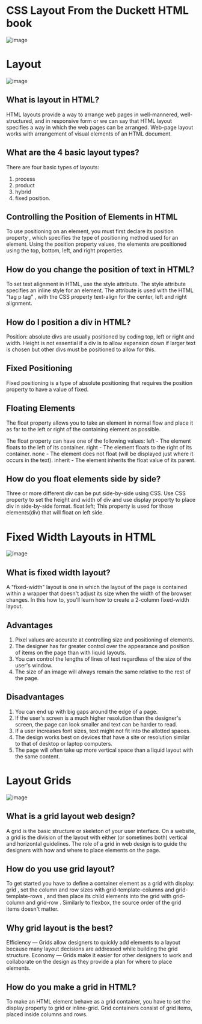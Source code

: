 # CSS Layout From the Duckett HTML book

![image](https://i.ytimg.com/vi/dnCLpJR2yKQ/maxresdefault.jpg)
# Layout
![image](https://3.bp.blogspot.com/-DaJcbXSYGHg/XBk2Sh0FEtI/AAAAAAAAAWA/7cQ1sw7rvSwXNX7Y-OWiDo7fEoGbnlrGgCLcBGAs/s1600/images%2B%252830%2529.jpeg)
## What is layout in HTML?
HTML layouts provide a way to arrange web pages in well-mannered, well-structured, and in responsive form or we can say that HTML layout specifies a way in which the web pages can be arranged. Web-page layout works with arrangement of visual elements of an HTML document.
## What are the 4 basic layout types?
There are four basic types of layouts:  
1. process
2. product
3. hybrid
4. fixed position.

## Controlling the Position of Elements in HTML
To use positioning on an element, you must first declare its position property , which specifies the type of positioning method used for an element. Using the position property values, the elements are positioned using the top, bottom, left, and right properties.

## How do you change the position of text in HTML?
To set text alignment in HTML, use the style attribute. The style attribute specifies an inline style for an element. The attribute is used with the HTML "tag p tag" , with the CSS property text-align for the center, left and right alignment.

## How do I position a div in HTML?
Position: absolute divs are usually positioned by coding top, left or right and width. Height is not essential if a div is to allow expansion down if larger text is chosen but other divs must be positioned to allow for this.

## Fixed Positioning
Fixed positioning is a type of absolute positioning that requires the position property to have a value of fixed.

## Floating Elements
The float property allows you to take an element in normal flow and place it as far to the left or right of the containing element as possible.

The float property can have one of the following values: left - The element floats to the left of its container. right - The element floats to the right of its container. none - The element does not float (will be displayed just where it occurs in the text). inherit - The element inherits the float value of its parent.

## How do you float elements side by side?
Three or more different div can be put side-by-side using CSS. Use CSS property to set the height and width of div and use display property to place div in side-by-side format. float:left; This property is used for those elements(div) that will float on left side.

# Fixed Width Layouts in HTML
![image](https://www.templatemonster.com/blog/wp-content/uploads/2017/05/fixed-width1.png)
## What is fixed width layout?
A "fixed-width" layout is one in which the layout of the page is contained within a wrapper that doesn't adjust its size when the width of the browser changes. In this how to, you'll learn how to create a 2-column fixed-width layout.

## Advantages
1. Pixel values are accurate at controlling size and positioning of elements.
2. The designer has far greater control over the appearance and position of items on the page than with liquid layouts.
3. You can control the lengths of lines of text regardless of the size of the user's window.
4. The size of an image will always remain the same relative to the rest of the page.
## Disadvantages
1. You can end up with big gaps around the edge of a page.
2. If the user's screen is a much higher resolution than the designer's screen, the page can look smaller and text can be harder to read.
3. If a user increases font sizes, text might not fit into the allotted spaces.
4. The design works best on devices that have a site or resolution similar to that of desktop or laptop computers.
5. The page will often take up more vertical space than a liquid layout with the same content.

# Layout Grids
![image](https://undsgn.com/wp-content/uploads/2018/04/Sony-15col-grid.jpg)
## What is a grid layout web design?
A grid is the basic structure or skeleton of your user interface. On a website, a grid is the division of the layout with either (or sometimes both) vertical and horizontal guidelines. The role of a grid in web design is to guide the designers with how and where to place elements on the page.

## How do you use grid layout?
To get started you have to define a container element as a grid with display: grid , set the column and row sizes with grid-template-columns and grid-template-rows , and then place its child elements into the grid with grid-column and grid-row . Similarly to flexbox, the source order of the grid items doesn't matter.

## Why grid layout is the best?
Efficiency — Grids allow designers to quickly add elements to a layout because many layout decisions are addressed while building the grid structure. Economy — Grids make it easier for other designers to work and collaborate on the design as they provide a plan for where to place elements.

## How do you make a grid in HTML?
To make an HTML element behave as a grid container, you have to set the display property to grid or inline-grid. Grid containers consist of grid items, placed inside columns and rows.